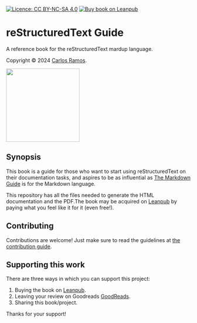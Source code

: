 [![Licence: CC BY-NC-SA 4.0](https://img.shields.io/badge/License-CC%20BY--NC--SA%204.0-blue.svg)](https://creativecommons.org/licenses/by-nc-sa/4.0/deed.es)
[![Buy book on Leanpub](https://img.shields.io/badge/Buy-Leanpub-yellow.svg)](https://leanpub.com/rst)

# reStructuredText Guide

A reference book for the reStructuredText mardup language.

Copyright © 2024 [Carlos Ramos](http://ramoscarlos.com).

<a href="https://leanpub.com/rst-guide" target="_blank"><img src="https://images-na.ssl-images-amazon.com/images/S/compressed.photo.goodreads.com/books/1727067850i/219457574.jpg" height="200px"></a>



## Synopsis


This book is a guide for those who want to start using reStructuredText on their documentation tasks, and aspires to be as influential as [The Markdown Guide](https://leanpub.com/themarkdownguide) is for the Markdown language.

This repository has all the files needed to generate the HTML documentation and the PDF.The book may be acquired on [Leanpub](https://leanpub.com/rst-guide) by paying what you feel like it for it (even free!).



## Contributing


Contributions are welcome! Just make sure to read the guidelines at [the contribution guide](CONTRIBUTING.md).


## Supporting this work


There are three ways in which you can support this project:

1. Buying the book on [Leanpub](https://leanpub.com/rst).
2. Leaving your review on Goodreads [GoodReads](https://www.goodreads.com/book/show/58328601-gu-a-de-restructuredtext).
3. Sharing this book/project.

Thanks for your support!
